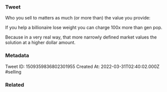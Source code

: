 ### Tweet
Who you sell to matters as much (or more than) the value you provide:

If you help a billionaire lose weight you can charge 100x more than gen pop. 

Because in a very real way, that more narrowly defined market values the solution at a higher dollar amount.

### Metadata
Tweet ID: 1509359836802301955
Created At: 2022-03-31T02:40:02.000Z
#selling 

### Related

